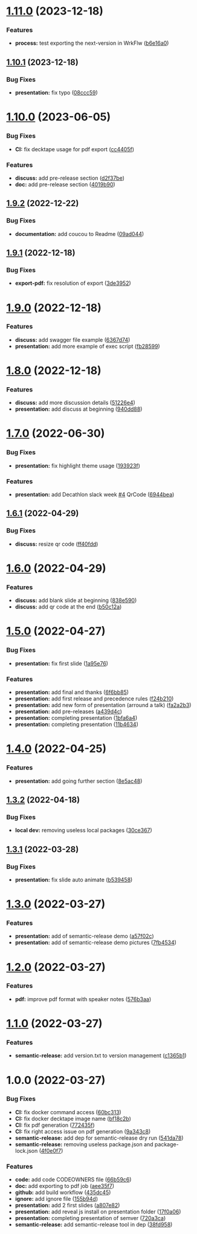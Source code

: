# [1.11.0](https://github.com/lavazais-sylvain/semantic-version-presentation/compare/1.10.1...1.11.0) (2023-12-18)


### Features

* **process:** test exporting the next-version in WrkFlw ([b6e16a0](https://github.com/lavazais-sylvain/semantic-version-presentation/commit/b6e16a03ef9abd27a9345b6e596ecbe034879c89))

## [1.10.1](https://github.com/lavazais-sylvain/semantic-version-presentation/compare/1.10.0...1.10.1) (2023-12-18)


### Bug Fixes

* **presentation:** fix typo ([08ccc59](https://github.com/lavazais-sylvain/semantic-version-presentation/commit/08ccc59d28a61fb66d36e3a1b1968354834fc7c3))

# [1.10.0](https://github.com/lavazais-sylvain/semantic-version-presentation/compare/1.9.2...1.10.0) (2023-06-05)


### Bug Fixes

* **CI:** fix decktape usage for pdf export ([cc4405f](https://github.com/lavazais-sylvain/semantic-version-presentation/commit/cc4405f24bbab8549b36da0d4e2a7758e9683b5c))


### Features

* **discuss:** add pre-release section ([d2f37be](https://github.com/lavazais-sylvain/semantic-version-presentation/commit/d2f37be05c91ebb194ca03225b12ab42ff04b03e))
* **doc:** add pre-release section ([4019b90](https://github.com/lavazais-sylvain/semantic-version-presentation/commit/4019b90bf8ba074aa97052589bfc555e891cbbe3))

## [1.9.2](https://github.com/slavazais-dav/semantic-version-presentation/compare/1.9.1...1.9.2) (2022-12-22)


### Bug Fixes

* **documentation:** add coucou to Readme ([09ad044](https://github.com/slavazais-dav/semantic-version-presentation/commit/09ad044ebe9ae41d14c53213e8995286b9c74dcb))

## [1.9.1](https://github.com/slavazais-dav/semantic-version-presentation/compare/1.9.0...1.9.1) (2022-12-18)


### Bug Fixes

* **export-pdf:** fix resolution of export ([3de3952](https://github.com/slavazais-dav/semantic-version-presentation/commit/3de39523e60f44968ac069cccb8640c2ad059c0c))

# [1.9.0](https://github.com/slavazais-dav/semantic-version-presentation/compare/1.8.0...1.9.0) (2022-12-18)


### Features

* **discuss:** add swagger file example ([6367d74](https://github.com/slavazais-dav/semantic-version-presentation/commit/6367d7402d5b821ca649ea235cbfb4729c2fb902))
* **presentation:** add more example of exec script ([fb28599](https://github.com/slavazais-dav/semantic-version-presentation/commit/fb28599728aeadc5730449066365e1b578ba6e05))

# [1.8.0](https://github.com/slavazais-dav/semantic-version-presentation/compare/1.7.0...1.8.0) (2022-12-18)


### Features

* **discuss:** add more discussion details ([51226e4](https://github.com/slavazais-dav/semantic-version-presentation/commit/51226e488a58dd19753c6d3beb6eab080caf7b9b))
* **presentation:** add discuss at beginning ([940dd88](https://github.com/slavazais-dav/semantic-version-presentation/commit/940dd88abd2f5102d14e3b09a91ac5326826d054))

# [1.7.0](https://github.com/slavazais-dav/semantic-version-presentation/compare/1.6.1...1.7.0) (2022-06-30)


### Bug Fixes

* **presentation:** fix highlight theme usage ([193923f](https://github.com/slavazais-dav/semantic-version-presentation/commit/193923f6e7b87381d4e0634a12b83a459c681b79))


### Features

* **presentation:** add Decathlon slack week [#4](https://github.com/slavazais-dav/semantic-version-presentation/issues/4) QrCode ([6944bea](https://github.com/slavazais-dav/semantic-version-presentation/commit/6944beabd472ab2bfc8a7c51c5d7d5946cad747c))

## [1.6.1](https://github.com/slavazais-dav/semantic-version-presentation/compare/1.6.0...1.6.1) (2022-04-29)


### Bug Fixes

* **discuss:** resize qr code ([ff40fdd](https://github.com/slavazais-dav/semantic-version-presentation/commit/ff40fdd236754142a9f34f58f8f35ec8c8c88279))

# [1.6.0](https://github.com/slavazais-dav/semantic-version-presentation/compare/1.5.0...1.6.0) (2022-04-29)


### Features

* **discuss:** add blank slide at beginning ([838e590](https://github.com/slavazais-dav/semantic-version-presentation/commit/838e590b8ac23351dbdfe7204f675b4cfcb07333))
* **discuss:** add qr code at the end ([b50c12a](https://github.com/slavazais-dav/semantic-version-presentation/commit/b50c12a98b2434ca647d15170aa07d2ebd4f5041))

# [1.5.0](https://github.com/slavazais-dav/semantic-version-presentation/compare/1.4.0...1.5.0) (2022-04-27)


### Bug Fixes

* **presentation:** fix first slide ([1a95e76](https://github.com/slavazais-dav/semantic-version-presentation/commit/1a95e76349b2ec674961c61551bdbac911e9a779))


### Features

* **presentation:** add final and thanks ([6f6bb85](https://github.com/slavazais-dav/semantic-version-presentation/commit/6f6bb85cd7878fbe7a1b386a76ee645008653a99))
* **presentation:** add first release and precedence rules ([f24b210](https://github.com/slavazais-dav/semantic-version-presentation/commit/f24b210c28a53abc3b889a22fc6a803314ee75da))
* **presentation:** add new form of presentation (arround a talk) ([fa2a2b3](https://github.com/slavazais-dav/semantic-version-presentation/commit/fa2a2b386eee7b9180ec23c1fb0d4308f252ab42))
* **presentation:** add pre-releases ([a439d4c](https://github.com/slavazais-dav/semantic-version-presentation/commit/a439d4cd3c0430aaa04ffbd976df9544b8bc5576))
* **presentation:** completing presentation ([1bfa6a4](https://github.com/slavazais-dav/semantic-version-presentation/commit/1bfa6a48292bb4115385fa7b22b4354eea3269d3))
* **presentation:** completing presentation ([11b4634](https://github.com/slavazais-dav/semantic-version-presentation/commit/11b4634cfb70d941b39ae569ea7d06ddd8148884))

# [1.4.0](https://github.com/slavazais-dav/semantic-version-presentation/compare/1.3.2...1.4.0) (2022-04-25)


### Features

* **presentation:** add going further section ([8e5ac48](https://github.com/slavazais-dav/semantic-version-presentation/commit/8e5ac4886ff407a17f64203bbe8b29efbf67bb58))

## [1.3.2](https://github.com/slavazais-dav/semantic-version-presentation/compare/1.3.1...1.3.2) (2022-04-18)


### Bug Fixes

* **local dev:** removing useless local packages ([30ce367](https://github.com/slavazais-dav/semantic-version-presentation/commit/30ce367d6c65a45441b86522ec63f9515d1d8e64))

## [1.3.1](https://github.com/slavazais-dav/semantic-version-presentation/compare/1.3.0...1.3.1) (2022-03-28)


### Bug Fixes

* **presentation:** fix slide auto animate ([b539458](https://github.com/slavazais-dav/semantic-version-presentation/commit/b53945899f781fc7f73ce99b2237a9a70bccf7f8))

# [1.3.0](https://github.com/slavazais-dav/semantic-version-presentation/compare/1.2.0...1.3.0) (2022-03-27)


### Features

* **presentation:** add of semantic-release demo ([a57f02c](https://github.com/slavazais-dav/semantic-version-presentation/commit/a57f02c8976e8090243810d155c567e1f3cb05d0))
* **presentation:** add of semantic-release demo pictures ([7fb4534](https://github.com/slavazais-dav/semantic-version-presentation/commit/7fb45345c05eb757ab9d3658dcc061aab402ef28))

# [1.2.0](https://github.com/slavazais-dav/semantic-version-presentation/compare/1.1.0...1.2.0) (2022-03-27)


### Features

* **pdf:** improve pdf format with speaker notes ([576b3aa](https://github.com/slavazais-dav/semantic-version-presentation/commit/576b3aa417f594804d50ba1b15ff756c82085efd))

# [1.1.0](https://github.com/slavazais-dav/semantic-version-presentation/compare/1.0.0...1.1.0) (2022-03-27)


### Features

* **semantic-release:** add version.txt to version management ([c1365b1](https://github.com/slavazais-dav/semantic-version-presentation/commit/c1365b114fb35cff41d7a4c336340aa5c7a11d9e))

# 1.0.0 (2022-03-27)


### Bug Fixes

* **CI:** fix docker command access ([60bc313](https://github.com/slavazais-dav/semantic-version-presentation/commit/60bc313ea18f76f03dbe7e563b3d3c06fb1ffa7b))
* **CI:** fix docker decktape image name ([bf18c2b](https://github.com/slavazais-dav/semantic-version-presentation/commit/bf18c2bd55224e80bf45e44794f1b6a15af13236))
* **CI:** fix pdf generation ([772435f](https://github.com/slavazais-dav/semantic-version-presentation/commit/772435f94500195716ddda3170927e0e09299ae6))
* **CI:** fix right access issue on pdf generation ([9a343c8](https://github.com/slavazais-dav/semantic-version-presentation/commit/9a343c8b87ef907b5cead56fa6f68bf577b4e48e))
* **semantic-release:** add dep for semantic-release dry run ([541da78](https://github.com/slavazais-dav/semantic-version-presentation/commit/541da787bc75f4762eb6b46f2b0705600f53b194))
* **semantic-release:** removing useless package.json and package-lock.json ([4f0e0f7](https://github.com/slavazais-dav/semantic-version-presentation/commit/4f0e0f724fd6650b4754ff2bcddde812a53f44f9))


### Features

* **code:** add code CODEOWNERS file ([66b59c6](https://github.com/slavazais-dav/semantic-version-presentation/commit/66b59c665c24ce22b9bcb09489fdc06ae2b7cc3d))
* **doc:** add exporting to pdf job ([aee35f7](https://github.com/slavazais-dav/semantic-version-presentation/commit/aee35f7852911d885d826183c934aa39ea7cbb00))
* **github:** add build workflow ([435dc45](https://github.com/slavazais-dav/semantic-version-presentation/commit/435dc4572b5cf498130a821591406ca149e02585))
* **ignore:** add ignore file ([155b94d](https://github.com/slavazais-dav/semantic-version-presentation/commit/155b94da53a8e8fc8318af0f97c71f5a61ac0416))
* **presentation:** add 2 first slides ([a807e82](https://github.com/slavazais-dav/semantic-version-presentation/commit/a807e82503b44191eeba4baa1cc483a59bd6079e))
* **presentation:** add reveal js install on presentation folder ([17f0a06](https://github.com/slavazais-dav/semantic-version-presentation/commit/17f0a06ffe57f3de279871d5c99af4afe728c8fa))
* **presentation:** completing presentation of semver ([720a3ca](https://github.com/slavazais-dav/semantic-version-presentation/commit/720a3cac2efba23a9ad991d1bc99a8ec24773cab))
* **semantic-release:** add semantic-release tool in dep ([38fd958](https://github.com/slavazais-dav/semantic-version-presentation/commit/38fd9585089051a017686674e5ed036729e11c04))
